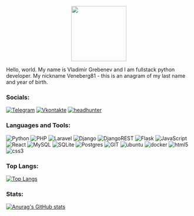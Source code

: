 <div id="header" align="center">
  <a href="https://www.veneberg81.ru/"><img src="https://www.veneberg81.ru/img/logo_veneberg81.png" width="150"/><a/>
</div>
  
<p>Hello, world. My name is Vladimir Grebenev and I am fullstack python developer. My nickname Veneberg81 - this is an anagram of my last name and year of birth.</p>
  
  
### Socials:
[![Telegram](https://img.shields.io/badge/-Telegram-090909?style=for-the-badge&logo=telegram&logoColor=27A0D9)](https://t.me/Veneberg81)
[![Vkontakte](https://img.shields.io/badge/-Vkontakte-090909?style=for-the-badge&logo=Vk&logoColor=4F7DB3)](https://vk.com/grebenevvv)
[![headhunter](https://img.shields.io/badge/-headhunter-090909?style=for-the-badge&logo=HellyHansen&logoColor=d50a23)](https://stavropol.hh.ru/resume/7be576c8ff0c97c8010039ed1f584c714b426e)

### Languages and Tools:
![Python](https://img.shields.io/badge/-Python-090909?style=for-the-badge&logo=python&logoColor=ffd343)
![PHP](https://img.shields.io/badge/-PHP-090909?style=for-the-badge&logo=python&logoColor=ffd343)
![Laravel](https://img.shields.io/badge/-Laravel-090909?style=for-the-badge&logo=python&logoColor=ffd343)
![Django](https://img.shields.io/badge/-Django-090909?style=for-the-badge&logo=django&logoColor=44B78B)
![DjangoREST](https://img.shields.io/badge/-DjangoREST-090909?style=for-the-badge&logo=Django&logoColor=A30000)
![Flask](https://img.shields.io/badge/-flask-090909?style=for-the-badge&logo=flask&logoColor=white)
![JavaScript](https://img.shields.io/badge/-JavaScript-090909?style=for-the-badge&logo=JavaScript&logoColor=E9D54D)
![React](https://img.shields.io/badge/-React-090909?style=for-the-badge&logo=React&logoColor=61dafb)
![MySQL](https://img.shields.io/badge/-MySQL-090909?style=for-the-badge&logo=MySQL&logoColor=7da1ff)
![SQLite](https://img.shields.io/badge/-SQLite-090909?style=for-the-badge&logo=SQLite&logoColor=85c6ea)
![Postgres](https://img.shields.io/badge/-Postgres-090909?style=for-the-badge&logo=postgresql&logoColor=699eca)
![GIT](https://img.shields.io/badge/-git-090909?style=for-the-badge&logo=git&logoColor=f14e32)
![ubuntu](https://img.shields.io/badge/-ubuntu-090909?style=for-the-badge&logo=ubuntu&logoColor=e95420)
![docker](https://img.shields.io/badge/-docker-090909?style=for-the-badge&logo=docker&logoColor=8ed1fc)
![html5](https://img.shields.io/badge/-html5-090909?style=for-the-badge&logo=html5&logoColor=f60)
![css3](https://img.shields.io/badge/-css3-090909?style=for-the-badge&logo=css3&logoColor=8ed1fc)

### Top Langs:  
[![Top Langs](https://github-readme-stats.vercel.app/api/top-langs/?username=VladimirGrebenev&hide=css,html,mako,php&theme=react)](https://github.com/anuraghazra/github-readme-stats)
### Stats:
[![Anurag's GitHub stats](https://github-readme-stats.vercel.app/api?username=VladimirGrebenev&show_icons=true&theme=react)](https://github.com/anuraghazra/github-readme-stats)
